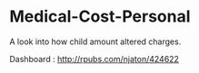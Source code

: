 # Medical-Cost-Personal

A look into how child amount altered charges.

Dashboard : http://rpubs.com/njaton/424622
